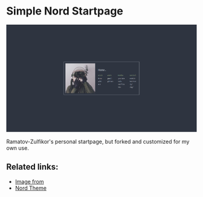# Simple Nord Startpage

![Preview](assets/images/preview.png "Preview")

Ramatov-Zulfikor's personal startpage, but forked and customized for my own use.

## Related links:

- [Image from](https://unsplash.com/@spaceboy)
- [Nord Theme](https://www.nordtheme.com/)
